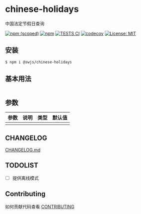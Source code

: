 # chinese-holidays

中国法定节假日查询

[![npm (scoped)](https://img.shields.io/npm/v/@swjs/chinese-holidays)](https://www.npmjs.com/package/@swjs/chinese-holidays)
[![npm](https://img.shields.io/npm/dw/@swjs/chinese-holidays)](https://www.npmjs.com/package/@swjs/chinese-holidays)
[![TESTS CI](https://github.com/MrSeaWave/chinese-holidays/actions/workflows/tests.yml/badge.svg?branch=main&event=push)](https://github.com/MrSeaWave/chinese-holidays/actions/workflows/tests.yml)
[![codecov](https://codecov.io/gh/MrSeaWave/chinese-holidays/branch/main/graph/badge.svg?token=u4OCGK2Cuw)](https://codecov.io/gh/MrSeaWave/chinese-holidays)
[![License: MIT](https://img.shields.io/badge/License-MIT-blue)](https://opensource.org/licenses/MIT)

## 安装

```bash
$ npm i @swjs/chinese-holidays
```

## 基本用法

```js
```

## 参数

| 参数    | 说明                                                                                                 | 类型                                   | 默认值 |
| :------ | :--------------------------------------------------------------------------------------------------- | :------------------------------------- | :----- |
|||||

## CHANGELOG

[CHANGELOG.md](https://github.com/MrSeaWave/chinese-holidays/blob/main/CHANGELOG.md)

## TODOLIST

- [ ] 提供离线模式

## Contributing

如何贡献代码查看 [CONTRIBUTING](https://github.com/MrSeaWave/chinese-holidays/blob/main/CONTRIBUTING.md)
